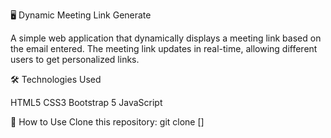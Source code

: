🖥️ Dynamic Meeting Link Generate

A simple web application that dynamically displays a meeting link based on the email entered. The meeting link updates in real-time, allowing different users to get personalized links.

🛠️ Technologies Used

HTML5
CSS3
Bootstrap 5
JavaScript

🚀 How to Use
Clone this repository:
git clone []
